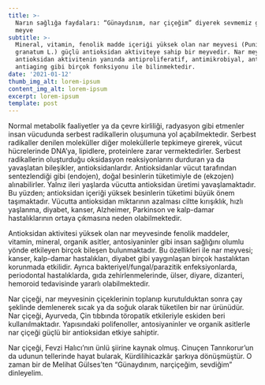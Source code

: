```yaml
---
title: >-
  Narın sağlığa faydaları: “Günaydınım, nar çiçeğim” diyerek sevmemiz gereken
  meyve
subtitle: >-
  Mineral, vitamin, fenolik madde içeriği yüksek olan nar meyvesi (Punica
  granatum L.) güçlü antioksidan aktiviteye sahip bir meyvedir. Nar meyvesi,
  antioksidan aktivitenin yanında antiproliferatif, antimikrobiyal, antiviral ve
  antiaging gibi birçok fonksiyonu ile bilinmektedir.
date: '2021-01-12'
thumb_img_alt: lorem-ipsum
content_img_alt: lorem-ipsum
excerpt: lorem-ipsum
template: post
---
```

Normal metabolik faaliyetler ya da çevre kirliliği, radyasyon gibi etmenler insan vücudunda serbest radikallerin oluşumuna yol açabilmektedir. Serbest radikaller denilen moleküller diğer moleküllerle tepkimeye girerek, vücut hücrelerinde DNA’ya, lipidlere, proteinlere zarar vermektedirler. Serbest radikallerin oluşturduğu oksidasyon reaksiyonlarını durduran ya da yavaşlatan bileşikler, antioksidanlardır. Antioksidanlar vücut tarafından sentezlendiği gibi (endojen), doğal besinlerin tüketimiyle de (ekzojen) alınabilirler. Yalnız ileri yaşlarda vücutta antioksidan üretimi yavaşlamaktadır. Bu yüzden; antioksidan içeriği yüksek besinlerin tüketimi büyük önem taşımaktadır. Vücutta antioksidan miktarının azalması ciltte kırışıklık, hızlı yaşlanma, diyabet, kanser, Alzheimer, Parkinson ve kalp-damar hastalıklarının ortaya çıkmasına neden olabilmektedir.

[](https://www.uplifers.com/app/uploads/2021/01/narin-faydalari.jpg)[](https://www.uplifers.com/app/uploads/2021/01/narin-faydalari.jpg)

Antioksidan aktivitesi yüksek olan nar meyvesinde fenolik maddeler, vitamin, mineral, organik asitler, antosiyaninler gibi insan sağlığını olumlu yönde etkileyen birçok bileşen bulunmaktadır. Bu özellikleri ile nar meyvesi; kanser, kalp-damar hastalıkları, diyabet gibi yaygınlaşan birçok hastalıktan korunmada etkilidir. Ayrıca bakteriyel/fungal/parazitik enfeksiyonlarda, periodontal hastalıklarda, gıda zehirlenmelerinde, ülser, diyare, dizanteri, hemoroid tedavisinde yararlı olabilmektedir.

Nar çiçeği, nar meyvesinin çiçeklerinin toplanıp kurutulduktan sonra çay şeklinde demlenerek sıcak ya da soğuk olarak tüketilen bir nar ürünüdür. Nar çiçeği, Ayurveda, Çin tıbbında töropatik etkileriyle eskiden beri kullanılmaktadır. Yapısındaki polifenoller, antosiyaninler ve organik asitlerle nar çiçeği güçlü bir antioksidan etkiye sahiptir.

Nar çiçeği, Fevzi Halıcı’nın ünlü şiirine kaynak olmuş. Cinuçen Tanrıkorur’un da udunun tellerinde hayat bularak, Kürdilihicazkâr şarkıya dönüşmüştür. O zaman bir de Melihat Gülses’ten “Günaydınım, narçiçeğim, sevdiğim” dinleyelim.
